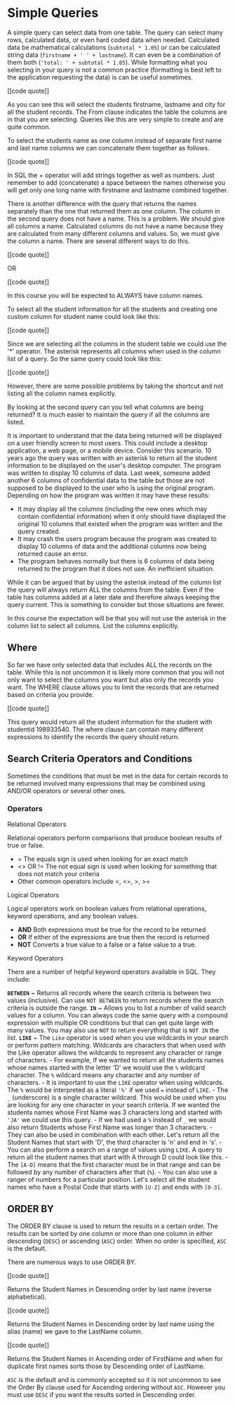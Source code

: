 # Simple Queries

A simple query can select data from one table. The query can select many rows, calculated data, or even hard coded data when needed. Calculated data be mathematical calculations (`subtotal * 1.05`) or can be calculated string data (`firstname + ' ' + lastname`). It can even be a combination of them both (`'total: ' + subtotal * 1.05`). While formatting what you selecting in your query is not a common practice (formatting is best left to the application requesting the data) is can be useful sometimes.

[[code quote]]

As you can see this will select the students firstname, lastname and city for all the student records. The From clause indicates the table the columns are in that you are selecting. Queries like this are very simple to create and are quite common.

To select the students name as one column instead of separate first name and last name columns we can concatenate them together as follows.

[[code quote]]

In SQL the + operator will add strings together as well as numbers. Just remember to add (concatenate) a space between the names otherwise you will get only one long name with firstname and lastname combined together.

There is another difference with the query that returns the names separately than the one that returned them as one column. The column in the second query does not have a name. This is a problem. We should give all columns a name. Calculated columns do not have a name because they are calculated from many different columns and values. So, we must give the column a name. There are several different ways to do this.

[[code quote]]

OR

[[code quote]]

In this course you will be expected to ALWAYS have column names.

To select all the student information for all the students and creating one custom column for student name could look like this:

[[code quote]]

Since we are selecting all the columns in the student table we could use the '*' operator. The asterisk represents all columns when used in the column list of a query. So the same query could look like this:

[[code quote]]

However, there are some possible problems by taking the shortcut and not listing all the column names explicitly.

By looking at the second query can you tell what columns are being returned? It is much easier to maintain the query if all the columns are listed.

It is important to understand that the data being returned will be displayed on a user friendly screen to most users. This could include a desktop application, a web page, or a mobile device. Consider this scenario. 10 years ago the query was written with an asterisk to return all the student information to be displayed on the user's desktop computer. The program was written to display 10 columns of data. Last week, someone added another 6 columns of confidential data to the table but those are not supposed to be displayed to the user who is using the original program. Depending on how the program was written it may have these results:

- It may display all the columns (including the new ones which may contain confidential information) when it only should have displayed the original 10 columns that existed when the program was written and the query created.
- It may crash the users program because the program was created to display 10 columns of data and the additional columns now being returned cause an error.
- The program behaves normally but there is 6 columns of data being returned to the program that it does not use. An inefficient situation.

While it can be argued that by using the asterisk instead of the column list the query will always return ALL the columns from the table. Even if the table has columns added at a later date and therefore always keeping the query current. This is something to consider but those situations are fewer.

In this course the expectation will be that you will not use the asterisk in the column list to select all columns. List the columns explicitly.

## Where

So far we have only selected data that includes ALL the records on the table. While this is not uncommon it is likely more common that you will not only want to select the columns you want but also only the records you want. The WHERE clause allows you to limit the records that are returned based on criteria you provide.

[[code quote]]

This query would return all the student information for the student with studentid 198933540. The where clause can contain many different expressions to identify the records the query should return.

## Search Criteria Operators and Conditions

Sometimes the conditions that must be met in the data for certain records to be returned involved many expressions that may be combined using AND/OR operators or several other ones.

### Operators

Relational Operators

Relational operators perform comparisons that produce boolean results of true or false.

- = The equals sign is used when looking for an exact match
- <> OR != The not equal sign is used when looking for something that does not match your criteria
- Other common operators include <, <=, >, >=

Logical Operators

Logical operators work on boolean values from relational operations, keyword operations, and any boolean values.

- **AND** Both expressions must be true for the record to be returned
- **OR** If either of the expressions are true then the record is returned
- **NOT** Converts a true value to a false or a false value to a true.

Keyword Operators

There are a number of helpful keyword operators available in SQL. They include:

**`BETWEEN`**
  ~ Returns all records where the search criteria is between two values (inclusive). Can use `NOT BETWEEN` to return records where the search criteria is outside the range.
**`IN`**
  ~ Allows you to list a number of valid search values for a column. You can always code the same query with a compound expression with multiple OR conditions but that can get quite large with many values. You may also use `NOT` to return everything that is `NOT IN` the list.
**`LIKE`**
  ~ The `Like` operator is used when you use wildcards in your search or perform pattern matching. Wildcards are characters that when used with the Like operator allows the wildcards to represent any character or range of characters.
    - For example, If we wanted to return all the students names whose names started with the letter 'D' we would use the `%` wildcard character. The `%` wildcard means any character and any number of characters.
    - It is important to use the `LIKE` operator when using wildcards. The `%` would be interpreted as a literal `'%'` if we used `=` instead of `LIKE`.
    - The `_` (underscore) is a single character wildcard. This would be used when you are looking for any one character in your search criteria. If we wanted the students names whose First Name was 3 characters long and started with `'JA'` we could use this query.
    - If we had used a `%` instead of `_` we would also return Students whose First Name was longer than 3 characters.
    - They can also be used in combination with each other. Let's return all the Student Names that start with 'D', the third character is 'n' and end in 's'.
    - You can also perform a search on a range of values using `LIKE`. A query to return all the student names that start with A through D could look like this.
    - The `[A-D]` means that the first character must be in that range and can be followed by any number of characters after that (`%`).
    - You can also use a ranger of numbers for a particular position. Let's select all the student names who have a Postal Code that starts with `[U-Z]` and ends with `[0-3]`.

## ORDER BY

The ORDER BY clause is used to return the results in a certain order. The results can be sorted by one column or more than one column in either descending (`DESC`) or ascending (`ASC`) order. When no order is specified, `ASC` is the default.

There are numerous ways to use ORDER BY.

[[code quote]]

Returns the Student Names in Descending order by last name (reverse alphabetical).

[[code quote]]

Returns the Student Names in Descending order by last name using the alias (name) we gave to the LastName column.

[[code quote]]

Returns the Student Names in Ascending order of FirstName and when for duplicate first names sorts those by Descending order of LastName.

`ASC` is the default and is commonly accepted so it is not uncommon to see the Order By clause used for Ascending ordering without `ASC`. However you must use `DESC` if you want the results sorted in Descending order.
